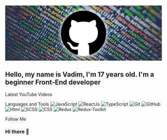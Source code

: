 [![Header](https://github.com/codekayn2/codekayn2/blob/master/assets/header.jpg)](https://www.instagram.com/codekayn.io/)

## Hello, my name is Vadim, I'm 17 years old. I'm a beginner Front-End developer


Latest YouTube Videos


Languages and Tools
![JavaScript](https://img.shields.io/badge/-JavaScript-090909??style=for-the-badge&logo=JavaScript=E9D54D)
![ReactJs](https://img.shields.io/badge/-React-090909??style=for-the-badge&logo=React=47C5FB)
![TypeScript](https://img.shields.io/badge/-TypeScript-090909??style=for-the-badge&logo=TypeScript=47C5FB)
![Git](https://img.shields.io/badge/-Git-090909??style=for-the-badge&logo=Git=47C5FB)
![GitHub](https://img.shields.io/badge/-GitHub-090909??style=for-the-badge&logo=GitHub=47C5FB)
![Html](https://img.shields.io/badge/-HTMl-090909??style=for-the-badge&logo=HTML=47C5FB)
![SCSS](https://img.shields.io/badge/-SCSS-090909??style=for-the-badge&logo=SCSS=47C5FB)
![CSS](https://img.shields.io/badge/-CSS-090909??style=for-the-badge&logo=CSS=47C5FB)
![Redux](https://img.shields.io/badge/-Redux-090909??style=for-the-badge&logo=Redux=47C5FB)
![Redux-Toolkit](https://img.shields.io/badge/-ReduxToolkit-090909??style=for-the-badge&logo=Redux-Toolkit=47C5FB)




Follow Me



### Hi there 👋

<!--
**codekayn2/codekayn2** is a ✨ _special_ ✨ repository because its `README.md` (this file) appears on your GitHub profile.

Here are some ideas to get you started:

- 🔭 I’m currently working on ...
- 🌱 I’m currently learning ...
- 👯 I’m looking to collaborate on ...
- 🤔 I’m looking for help with ...
- 💬 Ask me about ...
- 📫 How to reach me: ...
- 😄 Pronouns: ...
- ⚡ Fun fact: ...
-->
